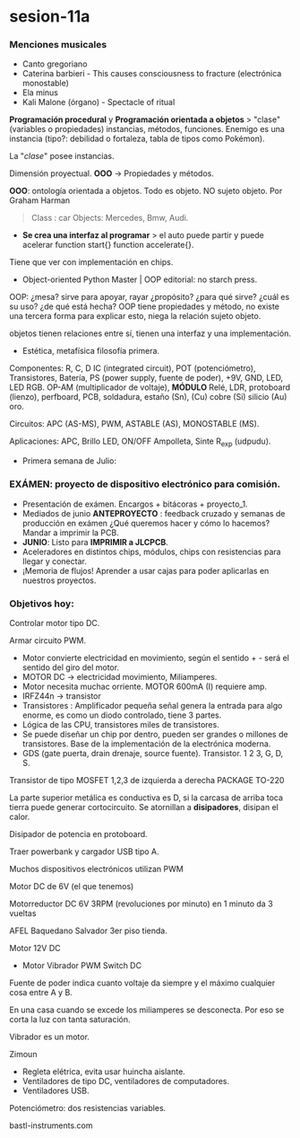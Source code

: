 # sesion-11a
### **Menciones musicales**
-  Canto gregoriano
-  Caterina barbieri -  This causes consciousness to fracture (electrónica monostable)
-  Ela minus 
-  Kali Malone (órgano)  - Spectacle of ritual

**Programación procedural** y **Programación orientada a objetos** > "clase" (variables o propiedades) instancias, métodos, funciones. Enemigo es una instancia (tipo?: debilidad o fortaleza, tabla de tipos como Pokémon).

La "_clase_" posee instancias.

Dimensión proyectual. **OOO** -> Propiedades y métodos.

**OOO**: ontología orientada a objetos. Todo es objeto. NO sujeto objeto. Por Graham Harman

>  Class : car
>  Objects: Mercedes, Bmw, Audi.

-  **Se crea una interfaz al programar** > el auto puede partir y puede acelerar function start{} function accelerate{}.

Tiene que ver con implementación en chips.

- Object-oriented Python Master | OOP editorial: no starch press.

OOP: ¿mesa? sirve para apoyar, rayar ¿propósito? ¿para qué sirve? ¿cuál es su uso? ¿de qué está hecha?
OOP tiene propiedades y método, no existe una tercera forma para explicar esto, niega la relación sujeto objeto.

objetos tienen relaciones entre sí, tienen una interfaz y una implementación.

-  Estética, metafísica filosofía primera.

Componentes: R, C, D IC (integrated circuit), POT (potenciómetro), Transistores, Batería, PS (power supply, fuente de poder), +9V, GND, LED, LED RGB. OP-AM (multiplicador de voltaje), **MÓDULO** Relé, LDR, protoboard (lienzo), perfboard, PCB, soldadura, estaño (Sn), (Cu) cobre (Si) silicio (Au) oro.

Circuitos: APC (AS-MS), PWM, ASTABLE (AS), MONOSTABLE (MS).

Aplicaciones: APC, Brillo LED, ON/OFF Ampolleta, Sinte R<sub>exp</sub> (udpudu).

-  Primera semana de Julio:
### **EXÁMEN: proyecto de dispositivo electrónico para comisión.**

-  Presentación de exámen. Encargos + bitácoras + proyecto_1.
-  Mediados de junio **ANTEPROYECTO** : feedback cruzado y semanas de producción en exámen ¿Qué queremos hacer y cómo lo hacemos? Mandar a imprimir la PCB.
-  **JUNIO**: Listo para **IMPRIMIR a JLCPCB**.
-  Aceleradores en distintos chips, módulos, chips con resistencias para llegar y conectar.
-  ¡Memoria de flujos! Aprender a usar cajas para poder aplicarlas en nuestros proyectos.

### **Objetivos hoy**:

Controlar motor tipo DC. 

Armar circuito PWM.

-  Motor convierte electricidad en movimiento, según el sentido + - será el sentido del giro del motor.
-  MOTOR DC -> electricidad movimiento, Miliamperes.
-  Motor necesita muchac orriente. MOTOR 600mA (I) requiere amp.
-  IRFZ44n -> transistor
-  Transistores : Amplificador pequeña señal genera la entrada para algo enorme, es como un diodo controlado, tiene 3 partes.
-  Lógica de las CPU, transistores miles de transistores.
-  Se puede diseñar un chip por dentro, pueden ser grandes o millones de transistores. Base de la implementación de la electrónica moderna.
-  GDS (gate puerta, drain drenaje, source fuente). Transistor. 1 2 3, G, D, S.

Transistor de tipo MOSFET 1,2,3 de izquierda a derecha PACKAGE TO-220

La parte superior metálica es conductiva es D, si la carcasa de arriba toca tierra puede generar cortocircuito. Se atornillan a **disipadores**, disipan el calor.

Disipador de potencia en protoboard.

Traer powerbank y cargador USB tipo A.

Muchos dispositivos electrónicos utilizan PWM

Motor DC de 6V (el que tenemos)

Motorreductor DC 6V 3RPM (revoluciones por minuto) en 1 minuto da 3 vueltas

AFEL Baquedano Salvador 3er piso tienda.

Motor 12V DC

-  Motor Vibrador PWM Switch DC

Fuente de poder indica cuanto voltaje da siempre y el máximo cualquier cosa entre A y B.

En una casa cuando se excede los miliamperes se desconecta. Por eso se corta la luz con tanta saturación.

Vibrador es un motor.

Zimoun

-  Regleta elétrica, evita usar huincha aislante.
-  Ventiladores de tipo DC, ventiladores de computadores.
-  Ventiladores USB.

Potenciómetro: dos resistencias variables.

bastl-instruments.com

